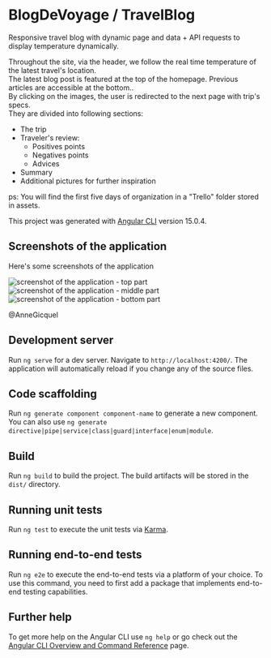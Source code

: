 # BlogDeVoyage / TravelBlog

Responsive travel blog with dynamic page and data + API requests to display temperature dynamically.

Throughout the site, via the header, we follow the real time temperature of the latest travel's location. <br>
The latest blog post is featured at the top of the homepage. Previous articles are accessible at the bottom..<br> 
By clicking on the images, the user is redirected to the next page with trip's specs.<br>
They are divided into following sections:
* The trip 
* Traveler's review: 
    * Positives points  
    * Negatives points  
    * Advices 
* Summary
* Additional pictures for further inspiration

ps: You will find the first five days of organization in a "Trello" folder  stored in assets. 

This project was generated with [Angular CLI](https://github.com/angular/angular-cli) version 15.0.4.

## Screenshots of the application

Here's some screenshots of the application

![screenshot of the application - top part](assets/screenshots/screenshot_1.png)
![screenshot of the application - middle part](assets/screenshots/screenshot_2.png)
![screenshot of the application - bottom part](assets/screenshots/screenshot_3.png)

@AnneGicquel

## Development server

Run `ng serve` for a dev server. Navigate to `http://localhost:4200/`. The application will automatically reload if you change any of the source files.

## Code scaffolding

Run `ng generate component component-name` to generate a new component. You can also use `ng generate directive|pipe|service|class|guard|interface|enum|module`.

## Build

Run `ng build` to build the project. The build artifacts will be stored in the `dist/` directory.

## Running unit tests

Run `ng test` to execute the unit tests via [Karma](https://karma-runner.github.io).

## Running end-to-end tests

Run `ng e2e` to execute the end-to-end tests via a platform of your choice. To use this command, you need to first add a package that implements end-to-end testing capabilities.

## Further help

To get more help on the Angular CLI use `ng help` or go check out the [Angular CLI Overview and Command Reference](https://angular.io/cli) page.


